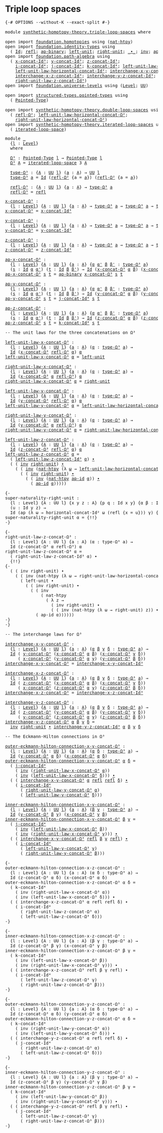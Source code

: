 # Triple loop spaces

<pre class="Agda"><a id="31" class="Symbol">{-#</a> <a id="35" class="Keyword">OPTIONS</a> <a id="43" class="Pragma">--without-K</a> <a id="55" class="Pragma">--exact-split</a> <a id="69" class="Symbol">#-}</a>

<a id="74" class="Keyword">module</a> <a id="81" href="synthetic-homotopy-theory.triple-loop-spaces.html" class="Module">synthetic-homotopy-theory.triple-loop-spaces</a> <a id="126" class="Keyword">where</a>

<a id="133" class="Keyword">open</a> <a id="138" class="Keyword">import</a> <a id="145" href="foundation.homotopies.html" class="Module">foundation.homotopies</a> <a id="167" class="Keyword">using</a> <a id="173" class="Symbol">(</a><a id="174" href="foundation-core.homotopies.html#3526" class="Function">nat-htpy</a><a id="182" class="Symbol">)</a>
<a id="184" class="Keyword">open</a> <a id="189" class="Keyword">import</a> <a id="196" href="foundation.identity-types.html" class="Module">foundation.identity-types</a> <a id="222" class="Keyword">using</a>
  <a id="230" class="Symbol">(</a> <a id="232" href="foundation-core.identity-types.html#1754" class="Datatype">Id</a><a id="234" class="Symbol">;</a> <a id="236" href="foundation-core.identity-types.html#1807" class="InductiveConstructor">refl</a><a id="240" class="Symbol">;</a> <a id="242" href="foundation-core.identity-types.html#7437" class="Function">ap-binary</a><a id="251" class="Symbol">;</a> <a id="253" href="foundation-core.identity-types.html#2986" class="Function">left-unit</a><a id="262" class="Symbol">;</a> <a id="264" href="foundation-core.identity-types.html#3061" class="Function">right-unit</a><a id="274" class="Symbol">;</a> <a id="276" href="foundation-core.identity-types.html#2412" class="Function Operator">_∙_</a><a id="279" class="Symbol">;</a> <a id="281" href="foundation-core.identity-types.html#2716" class="Function">inv</a><a id="284" class="Symbol">;</a> <a id="286" href="foundation-core.identity-types.html#4153" class="Function">ap-id</a><a id="291" class="Symbol">)</a>
<a id="293" class="Keyword">open</a> <a id="298" class="Keyword">import</a> <a id="305" href="foundation.path-algebra.html" class="Module">foundation.path-algebra</a> <a id="329" class="Keyword">using</a>
  <a id="337" class="Symbol">(</a> <a id="339" href="foundation.path-algebra.html#6449" class="Function">x-concat-Id³</a><a id="351" class="Symbol">;</a> <a id="353" href="foundation.path-algebra.html#6604" class="Function">y-concat-Id³</a><a id="365" class="Symbol">;</a> <a id="367" href="foundation.path-algebra.html#6788" class="Function">z-concat-Id³</a><a id="379" class="Symbol">;</a>
    <a id="385" href="foundation.path-algebra.html#9114" class="Function">i-concat-Id⁴</a><a id="397" class="Symbol">;</a> <a id="399" href="foundation.path-algebra.html#9344" class="Function">j-concat-Id⁴</a><a id="411" class="Symbol">;</a> <a id="413" href="foundation.path-algebra.html#9587" class="Function">k-concat-Id⁴</a><a id="425" class="Symbol">;</a> <a id="427" href="foundation.path-algebra.html#8021" class="Function">left-unit-law-z-concat-Id³</a><a id="453" class="Symbol">;</a>
    <a id="459" href="foundation.path-algebra.html#5610" class="Function">left-unit-law-horizontal-concat-Id²</a><a id="494" class="Symbol">;</a> <a id="496" href="foundation.path-algebra.html#11790" class="Function">interchange-x-y-concat-Id³</a><a id="522" class="Symbol">;</a>
    <a id="528" href="foundation.path-algebra.html#12125" class="Function">interchange-x-z-concat-Id³</a><a id="554" class="Symbol">;</a> <a id="556" href="foundation.path-algebra.html#12480" class="Function">interchange-y-z-concat-Id³</a><a id="582" class="Symbol">;</a>
    <a id="588" href="foundation.path-algebra.html#8324" class="Function">right-unit-law-z-concat-Id³</a><a id="615" class="Symbol">)</a>
<a id="617" class="Keyword">open</a> <a id="622" class="Keyword">import</a> <a id="629" href="foundation.universe-levels.html" class="Module">foundation.universe-levels</a> <a id="656" class="Keyword">using</a> <a id="662" class="Symbol">(</a><a id="663" href="Agda.Primitive.html#597" class="Postulate">Level</a><a id="668" class="Symbol">;</a> <a id="670" href="foundation-core.universe-levels.html#222" class="Primitive">UU</a><a id="672" class="Symbol">)</a>

<a id="675" class="Keyword">open</a> <a id="680" class="Keyword">import</a> <a id="687" href="structured-types.pointed-types.html" class="Module">structured-types.pointed-types</a> <a id="718" class="Keyword">using</a>
  <a id="726" class="Symbol">(</a> <a id="728" href="structured-types.pointed-types.html#383" class="Function">Pointed-Type</a><a id="740" class="Symbol">)</a>

<a id="743" class="Keyword">open</a> <a id="748" class="Keyword">import</a> <a id="755" href="synthetic-homotopy-theory.double-loop-spaces.html" class="Module">synthetic-homotopy-theory.double-loop-spaces</a> <a id="800" class="Keyword">using</a>
  <a id="808" class="Symbol">(</a> <a id="810" href="synthetic-homotopy-theory.double-loop-spaces.html#905" class="Function">refl-Ω²</a><a id="817" class="Symbol">;</a> <a id="819" href="synthetic-homotopy-theory.double-loop-spaces.html#1605" class="Function">left-unit-law-horizontal-concat-Ω²</a><a id="853" class="Symbol">;</a>
    <a id="859" href="synthetic-homotopy-theory.double-loop-spaces.html#2209" class="Function">right-unit-law-horizontal-concat-Ω²</a><a id="894" class="Symbol">)</a>
<a id="896" class="Keyword">open</a> <a id="901" class="Keyword">import</a> <a id="908" href="synthetic-homotopy-theory.iterated-loop-spaces.html" class="Module">synthetic-homotopy-theory.iterated-loop-spaces</a> <a id="955" class="Keyword">using</a>
  <a id="963" class="Symbol">(</a> <a id="965" href="synthetic-homotopy-theory.iterated-loop-spaces.html#502" class="Function">iterated-loop-space</a><a id="984" class="Symbol">)</a>
</pre>
<pre class="Agda"><a id="999" class="Keyword">module</a> <a id="1006" href="synthetic-homotopy-theory.triple-loop-spaces.html#1006" class="Module">_</a>
  <a id="1010" class="Symbol">{</a><a id="1011" href="synthetic-homotopy-theory.triple-loop-spaces.html#1011" class="Bound">l</a> <a id="1013" class="Symbol">:</a> <a id="1015" href="Agda.Primitive.html#597" class="Postulate">Level</a><a id="1020" class="Symbol">}</a>
  <a id="1024" class="Keyword">where</a>
  
  <a id="1035" href="synthetic-homotopy-theory.triple-loop-spaces.html#1035" class="Function">Ω³</a> <a id="1038" class="Symbol">:</a> <a id="1040" href="structured-types.pointed-types.html#383" class="Function">Pointed-Type</a> <a id="1053" href="synthetic-homotopy-theory.triple-loop-spaces.html#1011" class="Bound">l</a> <a id="1055" class="Symbol">→</a> <a id="1057" href="structured-types.pointed-types.html#383" class="Function">Pointed-Type</a> <a id="1070" href="synthetic-homotopy-theory.triple-loop-spaces.html#1011" class="Bound">l</a>
  <a id="1074" href="synthetic-homotopy-theory.triple-loop-spaces.html#1035" class="Function">Ω³</a> <a id="1077" href="synthetic-homotopy-theory.triple-loop-spaces.html#1077" class="Bound">A</a> <a id="1079" class="Symbol">=</a> <a id="1081" href="synthetic-homotopy-theory.iterated-loop-spaces.html#502" class="Function">iterated-loop-space</a> <a id="1101" class="Number">3</a> <a id="1103" href="synthetic-homotopy-theory.triple-loop-spaces.html#1077" class="Bound">A</a>
  
  <a id="1110" href="synthetic-homotopy-theory.triple-loop-spaces.html#1110" class="Function">type-Ω³</a> <a id="1118" class="Symbol">:</a> <a id="1120" class="Symbol">{</a><a id="1121" href="synthetic-homotopy-theory.triple-loop-spaces.html#1121" class="Bound">A</a> <a id="1123" class="Symbol">:</a> <a id="1125" href="foundation-core.universe-levels.html#222" class="Primitive">UU</a> <a id="1128" href="synthetic-homotopy-theory.triple-loop-spaces.html#1011" class="Bound">l</a><a id="1129" class="Symbol">}</a> <a id="1131" class="Symbol">(</a><a id="1132" href="synthetic-homotopy-theory.triple-loop-spaces.html#1132" class="Bound">a</a> <a id="1134" class="Symbol">:</a> <a id="1136" href="synthetic-homotopy-theory.triple-loop-spaces.html#1121" class="Bound">A</a><a id="1137" class="Symbol">)</a> <a id="1139" class="Symbol">→</a> <a id="1141" href="foundation-core.universe-levels.html#222" class="Primitive">UU</a> <a id="1144" href="synthetic-homotopy-theory.triple-loop-spaces.html#1011" class="Bound">l</a>
  <a id="1148" href="synthetic-homotopy-theory.triple-loop-spaces.html#1110" class="Function">type-Ω³</a> <a id="1156" href="synthetic-homotopy-theory.triple-loop-spaces.html#1156" class="Bound">a</a> <a id="1158" class="Symbol">=</a> <a id="1160" href="foundation-core.identity-types.html#1754" class="Datatype">Id</a> <a id="1163" class="Symbol">(</a><a id="1164" href="synthetic-homotopy-theory.double-loop-spaces.html#905" class="Function">refl-Ω²</a> <a id="1172" class="Symbol">{</a><a id="1173" class="Argument">a</a> <a id="1175" class="Symbol">=</a> <a id="1177" href="synthetic-homotopy-theory.triple-loop-spaces.html#1156" class="Bound">a</a><a id="1178" class="Symbol">})</a> <a id="1181" class="Symbol">(</a><a id="1182" href="synthetic-homotopy-theory.double-loop-spaces.html#905" class="Function">refl-Ω²</a> <a id="1190" class="Symbol">{</a><a id="1191" class="Argument">a</a> <a id="1193" class="Symbol">=</a> <a id="1195" href="synthetic-homotopy-theory.triple-loop-spaces.html#1156" class="Bound">a</a><a id="1196" class="Symbol">})</a>
  
  <a id="1204" href="synthetic-homotopy-theory.triple-loop-spaces.html#1204" class="Function">refl-Ω³</a> <a id="1212" class="Symbol">:</a> <a id="1214" class="Symbol">{</a><a id="1215" href="synthetic-homotopy-theory.triple-loop-spaces.html#1215" class="Bound">A</a> <a id="1217" class="Symbol">:</a> <a id="1219" href="foundation-core.universe-levels.html#222" class="Primitive">UU</a> <a id="1222" href="synthetic-homotopy-theory.triple-loop-spaces.html#1011" class="Bound">l</a><a id="1223" class="Symbol">}</a> <a id="1225" class="Symbol">{</a><a id="1226" href="synthetic-homotopy-theory.triple-loop-spaces.html#1226" class="Bound">a</a> <a id="1228" class="Symbol">:</a> <a id="1230" href="synthetic-homotopy-theory.triple-loop-spaces.html#1215" class="Bound">A</a><a id="1231" class="Symbol">}</a> <a id="1233" class="Symbol">→</a> <a id="1235" href="synthetic-homotopy-theory.triple-loop-spaces.html#1110" class="Function">type-Ω³</a> <a id="1243" href="synthetic-homotopy-theory.triple-loop-spaces.html#1226" class="Bound">a</a>
  <a id="1247" href="synthetic-homotopy-theory.triple-loop-spaces.html#1204" class="Function">refl-Ω³</a> <a id="1255" class="Symbol">=</a> <a id="1257" href="foundation-core.identity-types.html#1807" class="InductiveConstructor">refl</a>
</pre>
<pre class="Agda"><a id="x-concat-Ω³"></a><a id="1275" href="synthetic-homotopy-theory.triple-loop-spaces.html#1275" class="Function">x-concat-Ω³</a> <a id="1287" class="Symbol">:</a>
  <a id="1291" class="Symbol">{</a><a id="1292" href="synthetic-homotopy-theory.triple-loop-spaces.html#1292" class="Bound">l</a> <a id="1294" class="Symbol">:</a> <a id="1296" href="Agda.Primitive.html#597" class="Postulate">Level</a><a id="1301" class="Symbol">}</a> <a id="1303" class="Symbol">{</a><a id="1304" href="synthetic-homotopy-theory.triple-loop-spaces.html#1304" class="Bound">A</a> <a id="1306" class="Symbol">:</a> <a id="1308" href="foundation-core.universe-levels.html#222" class="Primitive">UU</a> <a id="1311" href="synthetic-homotopy-theory.triple-loop-spaces.html#1292" class="Bound">l</a><a id="1312" class="Symbol">}</a> <a id="1314" class="Symbol">{</a><a id="1315" href="synthetic-homotopy-theory.triple-loop-spaces.html#1315" class="Bound">a</a> <a id="1317" class="Symbol">:</a> <a id="1319" href="synthetic-homotopy-theory.triple-loop-spaces.html#1304" class="Bound">A</a><a id="1320" class="Symbol">}</a> <a id="1322" class="Symbol">→</a> <a id="1324" href="synthetic-homotopy-theory.triple-loop-spaces.html#1110" class="Function">type-Ω³</a> <a id="1332" href="synthetic-homotopy-theory.triple-loop-spaces.html#1315" class="Bound">a</a> <a id="1334" class="Symbol">→</a> <a id="1336" href="synthetic-homotopy-theory.triple-loop-spaces.html#1110" class="Function">type-Ω³</a> <a id="1344" href="synthetic-homotopy-theory.triple-loop-spaces.html#1315" class="Bound">a</a> <a id="1346" class="Symbol">→</a> <a id="1348" href="synthetic-homotopy-theory.triple-loop-spaces.html#1110" class="Function">type-Ω³</a> <a id="1356" href="synthetic-homotopy-theory.triple-loop-spaces.html#1315" class="Bound">a</a>
<a id="1358" href="synthetic-homotopy-theory.triple-loop-spaces.html#1275" class="Function">x-concat-Ω³</a> <a id="1370" class="Symbol">=</a> <a id="1372" href="foundation.path-algebra.html#6449" class="Function">x-concat-Id³</a>

<a id="y-concat-Ω³"></a><a id="1386" href="synthetic-homotopy-theory.triple-loop-spaces.html#1386" class="Function">y-concat-Ω³</a> <a id="1398" class="Symbol">:</a>
  <a id="1402" class="Symbol">{</a><a id="1403" href="synthetic-homotopy-theory.triple-loop-spaces.html#1403" class="Bound">l</a> <a id="1405" class="Symbol">:</a> <a id="1407" href="Agda.Primitive.html#597" class="Postulate">Level</a><a id="1412" class="Symbol">}</a> <a id="1414" class="Symbol">{</a><a id="1415" href="synthetic-homotopy-theory.triple-loop-spaces.html#1415" class="Bound">A</a> <a id="1417" class="Symbol">:</a> <a id="1419" href="foundation-core.universe-levels.html#222" class="Primitive">UU</a> <a id="1422" href="synthetic-homotopy-theory.triple-loop-spaces.html#1403" class="Bound">l</a><a id="1423" class="Symbol">}</a> <a id="1425" class="Symbol">{</a><a id="1426" href="synthetic-homotopy-theory.triple-loop-spaces.html#1426" class="Bound">a</a> <a id="1428" class="Symbol">:</a> <a id="1430" href="synthetic-homotopy-theory.triple-loop-spaces.html#1415" class="Bound">A</a><a id="1431" class="Symbol">}</a> <a id="1433" class="Symbol">→</a> <a id="1435" href="synthetic-homotopy-theory.triple-loop-spaces.html#1110" class="Function">type-Ω³</a> <a id="1443" href="synthetic-homotopy-theory.triple-loop-spaces.html#1426" class="Bound">a</a> <a id="1445" class="Symbol">→</a> <a id="1447" href="synthetic-homotopy-theory.triple-loop-spaces.html#1110" class="Function">type-Ω³</a> <a id="1455" href="synthetic-homotopy-theory.triple-loop-spaces.html#1426" class="Bound">a</a> <a id="1457" class="Symbol">→</a> <a id="1459" href="synthetic-homotopy-theory.triple-loop-spaces.html#1110" class="Function">type-Ω³</a> <a id="1467" href="synthetic-homotopy-theory.triple-loop-spaces.html#1426" class="Bound">a</a>
<a id="1469" href="synthetic-homotopy-theory.triple-loop-spaces.html#1386" class="Function">y-concat-Ω³</a> <a id="1481" class="Symbol">=</a> <a id="1483" href="foundation.path-algebra.html#6604" class="Function">y-concat-Id³</a>

<a id="z-concat-Ω³"></a><a id="1497" href="synthetic-homotopy-theory.triple-loop-spaces.html#1497" class="Function">z-concat-Ω³</a> <a id="1509" class="Symbol">:</a>
  <a id="1513" class="Symbol">{</a><a id="1514" href="synthetic-homotopy-theory.triple-loop-spaces.html#1514" class="Bound">l</a> <a id="1516" class="Symbol">:</a> <a id="1518" href="Agda.Primitive.html#597" class="Postulate">Level</a><a id="1523" class="Symbol">}</a> <a id="1525" class="Symbol">{</a><a id="1526" href="synthetic-homotopy-theory.triple-loop-spaces.html#1526" class="Bound">A</a> <a id="1528" class="Symbol">:</a> <a id="1530" href="foundation-core.universe-levels.html#222" class="Primitive">UU</a> <a id="1533" href="synthetic-homotopy-theory.triple-loop-spaces.html#1514" class="Bound">l</a><a id="1534" class="Symbol">}</a> <a id="1536" class="Symbol">{</a><a id="1537" href="synthetic-homotopy-theory.triple-loop-spaces.html#1537" class="Bound">a</a> <a id="1539" class="Symbol">:</a> <a id="1541" href="synthetic-homotopy-theory.triple-loop-spaces.html#1526" class="Bound">A</a><a id="1542" class="Symbol">}</a> <a id="1544" class="Symbol">→</a> <a id="1546" href="synthetic-homotopy-theory.triple-loop-spaces.html#1110" class="Function">type-Ω³</a> <a id="1554" href="synthetic-homotopy-theory.triple-loop-spaces.html#1537" class="Bound">a</a> <a id="1556" class="Symbol">→</a> <a id="1558" href="synthetic-homotopy-theory.triple-loop-spaces.html#1110" class="Function">type-Ω³</a> <a id="1566" href="synthetic-homotopy-theory.triple-loop-spaces.html#1537" class="Bound">a</a> <a id="1568" class="Symbol">→</a> <a id="1570" href="synthetic-homotopy-theory.triple-loop-spaces.html#1110" class="Function">type-Ω³</a> <a id="1578" href="synthetic-homotopy-theory.triple-loop-spaces.html#1537" class="Bound">a</a>
<a id="1580" href="synthetic-homotopy-theory.triple-loop-spaces.html#1497" class="Function">z-concat-Ω³</a> <a id="1592" class="Symbol">=</a> <a id="1594" href="foundation.path-algebra.html#6788" class="Function">z-concat-Id³</a>

<a id="ap-x-concat-Ω³"></a><a id="1608" href="synthetic-homotopy-theory.triple-loop-spaces.html#1608" class="Function">ap-x-concat-Ω³</a> <a id="1623" class="Symbol">:</a>
  <a id="1627" class="Symbol">{</a><a id="1628" href="synthetic-homotopy-theory.triple-loop-spaces.html#1628" class="Bound">l</a> <a id="1630" class="Symbol">:</a> <a id="1632" href="Agda.Primitive.html#597" class="Postulate">Level</a><a id="1637" class="Symbol">}</a> <a id="1639" class="Symbol">{</a><a id="1640" href="synthetic-homotopy-theory.triple-loop-spaces.html#1640" class="Bound">A</a> <a id="1642" class="Symbol">:</a> <a id="1644" href="foundation-core.universe-levels.html#222" class="Primitive">UU</a> <a id="1647" href="synthetic-homotopy-theory.triple-loop-spaces.html#1628" class="Bound">l</a><a id="1648" class="Symbol">}</a> <a id="1650" class="Symbol">{</a><a id="1651" href="synthetic-homotopy-theory.triple-loop-spaces.html#1651" class="Bound">a</a> <a id="1653" class="Symbol">:</a> <a id="1655" href="synthetic-homotopy-theory.triple-loop-spaces.html#1640" class="Bound">A</a><a id="1656" class="Symbol">}</a> <a id="1658" class="Symbol">{</a><a id="1659" href="synthetic-homotopy-theory.triple-loop-spaces.html#1659" class="Bound">α</a> <a id="1661" href="synthetic-homotopy-theory.triple-loop-spaces.html#1661" class="Bound">α&#39;</a> <a id="1664" href="synthetic-homotopy-theory.triple-loop-spaces.html#1664" class="Bound">β</a> <a id="1666" href="synthetic-homotopy-theory.triple-loop-spaces.html#1666" class="Bound">β&#39;</a> <a id="1669" class="Symbol">:</a> <a id="1671" href="synthetic-homotopy-theory.triple-loop-spaces.html#1110" class="Function">type-Ω³</a> <a id="1679" href="synthetic-homotopy-theory.triple-loop-spaces.html#1651" class="Bound">a</a><a id="1680" class="Symbol">}</a>
  <a id="1684" class="Symbol">(</a><a id="1685" href="synthetic-homotopy-theory.triple-loop-spaces.html#1685" class="Bound">s</a> <a id="1687" class="Symbol">:</a> <a id="1689" href="foundation-core.identity-types.html#1754" class="Datatype">Id</a> <a id="1692" href="synthetic-homotopy-theory.triple-loop-spaces.html#1659" class="Bound">α</a> <a id="1694" href="synthetic-homotopy-theory.triple-loop-spaces.html#1661" class="Bound">α&#39;</a><a id="1696" class="Symbol">)</a> <a id="1698" class="Symbol">(</a><a id="1699" href="synthetic-homotopy-theory.triple-loop-spaces.html#1699" class="Bound">t</a> <a id="1701" class="Symbol">:</a> <a id="1703" href="foundation-core.identity-types.html#1754" class="Datatype">Id</a> <a id="1706" href="synthetic-homotopy-theory.triple-loop-spaces.html#1664" class="Bound">β</a> <a id="1708" href="synthetic-homotopy-theory.triple-loop-spaces.html#1666" class="Bound">β&#39;</a><a id="1710" class="Symbol">)</a> <a id="1712" class="Symbol">→</a> <a id="1714" href="foundation-core.identity-types.html#1754" class="Datatype">Id</a> <a id="1717" class="Symbol">(</a><a id="1718" href="synthetic-homotopy-theory.triple-loop-spaces.html#1275" class="Function">x-concat-Ω³</a> <a id="1730" href="synthetic-homotopy-theory.triple-loop-spaces.html#1659" class="Bound">α</a> <a id="1732" href="synthetic-homotopy-theory.triple-loop-spaces.html#1664" class="Bound">β</a><a id="1733" class="Symbol">)</a> <a id="1735" class="Symbol">(</a><a id="1736" href="synthetic-homotopy-theory.triple-loop-spaces.html#1275" class="Function">x-concat-Ω³</a> <a id="1748" href="synthetic-homotopy-theory.triple-loop-spaces.html#1661" class="Bound">α&#39;</a> <a id="1751" href="synthetic-homotopy-theory.triple-loop-spaces.html#1666" class="Bound">β&#39;</a><a id="1753" class="Symbol">)</a>
<a id="1755" href="synthetic-homotopy-theory.triple-loop-spaces.html#1608" class="Function">ap-x-concat-Ω³</a> <a id="1770" href="synthetic-homotopy-theory.triple-loop-spaces.html#1770" class="Bound">s</a> <a id="1772" href="synthetic-homotopy-theory.triple-loop-spaces.html#1772" class="Bound">t</a> <a id="1774" class="Symbol">=</a> <a id="1776" href="foundation-core.identity-types.html#7437" class="Function">ap-binary</a> <a id="1786" href="synthetic-homotopy-theory.triple-loop-spaces.html#1275" class="Function">x-concat-Ω³</a> <a id="1798" href="synthetic-homotopy-theory.triple-loop-spaces.html#1770" class="Bound">s</a> <a id="1800" href="synthetic-homotopy-theory.triple-loop-spaces.html#1772" class="Bound">t</a>

<a id="ap-y-concat-Ω³"></a><a id="1803" href="synthetic-homotopy-theory.triple-loop-spaces.html#1803" class="Function">ap-y-concat-Ω³</a> <a id="1818" class="Symbol">:</a>
  <a id="1822" class="Symbol">{</a><a id="1823" href="synthetic-homotopy-theory.triple-loop-spaces.html#1823" class="Bound">l</a> <a id="1825" class="Symbol">:</a> <a id="1827" href="Agda.Primitive.html#597" class="Postulate">Level</a><a id="1832" class="Symbol">}</a> <a id="1834" class="Symbol">{</a><a id="1835" href="synthetic-homotopy-theory.triple-loop-spaces.html#1835" class="Bound">A</a> <a id="1837" class="Symbol">:</a> <a id="1839" href="foundation-core.universe-levels.html#222" class="Primitive">UU</a> <a id="1842" href="synthetic-homotopy-theory.triple-loop-spaces.html#1823" class="Bound">l</a><a id="1843" class="Symbol">}</a> <a id="1845" class="Symbol">{</a><a id="1846" href="synthetic-homotopy-theory.triple-loop-spaces.html#1846" class="Bound">a</a> <a id="1848" class="Symbol">:</a> <a id="1850" href="synthetic-homotopy-theory.triple-loop-spaces.html#1835" class="Bound">A</a><a id="1851" class="Symbol">}</a> <a id="1853" class="Symbol">{</a><a id="1854" href="synthetic-homotopy-theory.triple-loop-spaces.html#1854" class="Bound">α</a> <a id="1856" href="synthetic-homotopy-theory.triple-loop-spaces.html#1856" class="Bound">α&#39;</a> <a id="1859" href="synthetic-homotopy-theory.triple-loop-spaces.html#1859" class="Bound">β</a> <a id="1861" href="synthetic-homotopy-theory.triple-loop-spaces.html#1861" class="Bound">β&#39;</a> <a id="1864" class="Symbol">:</a> <a id="1866" href="synthetic-homotopy-theory.triple-loop-spaces.html#1110" class="Function">type-Ω³</a> <a id="1874" href="synthetic-homotopy-theory.triple-loop-spaces.html#1846" class="Bound">a</a><a id="1875" class="Symbol">}</a>
  <a id="1879" class="Symbol">(</a><a id="1880" href="synthetic-homotopy-theory.triple-loop-spaces.html#1880" class="Bound">s</a> <a id="1882" class="Symbol">:</a> <a id="1884" href="foundation-core.identity-types.html#1754" class="Datatype">Id</a> <a id="1887" href="synthetic-homotopy-theory.triple-loop-spaces.html#1854" class="Bound">α</a> <a id="1889" href="synthetic-homotopy-theory.triple-loop-spaces.html#1856" class="Bound">α&#39;</a><a id="1891" class="Symbol">)</a> <a id="1893" class="Symbol">(</a><a id="1894" href="synthetic-homotopy-theory.triple-loop-spaces.html#1894" class="Bound">t</a> <a id="1896" class="Symbol">:</a> <a id="1898" href="foundation-core.identity-types.html#1754" class="Datatype">Id</a> <a id="1901" href="synthetic-homotopy-theory.triple-loop-spaces.html#1859" class="Bound">β</a> <a id="1903" href="synthetic-homotopy-theory.triple-loop-spaces.html#1861" class="Bound">β&#39;</a><a id="1905" class="Symbol">)</a> <a id="1907" class="Symbol">→</a> <a id="1909" href="foundation-core.identity-types.html#1754" class="Datatype">Id</a> <a id="1912" class="Symbol">(</a><a id="1913" href="synthetic-homotopy-theory.triple-loop-spaces.html#1386" class="Function">y-concat-Ω³</a> <a id="1925" href="synthetic-homotopy-theory.triple-loop-spaces.html#1854" class="Bound">α</a> <a id="1927" href="synthetic-homotopy-theory.triple-loop-spaces.html#1859" class="Bound">β</a><a id="1928" class="Symbol">)</a> <a id="1930" class="Symbol">(</a><a id="1931" href="synthetic-homotopy-theory.triple-loop-spaces.html#1386" class="Function">y-concat-Ω³</a> <a id="1943" href="synthetic-homotopy-theory.triple-loop-spaces.html#1856" class="Bound">α&#39;</a> <a id="1946" href="synthetic-homotopy-theory.triple-loop-spaces.html#1861" class="Bound">β&#39;</a><a id="1948" class="Symbol">)</a>
<a id="1950" href="synthetic-homotopy-theory.triple-loop-spaces.html#1803" class="Function">ap-y-concat-Ω³</a> <a id="1965" href="synthetic-homotopy-theory.triple-loop-spaces.html#1965" class="Bound">s</a> <a id="1967" href="synthetic-homotopy-theory.triple-loop-spaces.html#1967" class="Bound">t</a> <a id="1969" class="Symbol">=</a> <a id="1971" href="foundation.path-algebra.html#9344" class="Function">j-concat-Id⁴</a> <a id="1984" href="synthetic-homotopy-theory.triple-loop-spaces.html#1965" class="Bound">s</a> <a id="1986" href="synthetic-homotopy-theory.triple-loop-spaces.html#1967" class="Bound">t</a>

<a id="ap-z-concat-Ω³"></a><a id="1989" href="synthetic-homotopy-theory.triple-loop-spaces.html#1989" class="Function">ap-z-concat-Ω³</a> <a id="2004" class="Symbol">:</a>
  <a id="2008" class="Symbol">{</a><a id="2009" href="synthetic-homotopy-theory.triple-loop-spaces.html#2009" class="Bound">l</a> <a id="2011" class="Symbol">:</a> <a id="2013" href="Agda.Primitive.html#597" class="Postulate">Level</a><a id="2018" class="Symbol">}</a> <a id="2020" class="Symbol">{</a><a id="2021" href="synthetic-homotopy-theory.triple-loop-spaces.html#2021" class="Bound">A</a> <a id="2023" class="Symbol">:</a> <a id="2025" href="foundation-core.universe-levels.html#222" class="Primitive">UU</a> <a id="2028" href="synthetic-homotopy-theory.triple-loop-spaces.html#2009" class="Bound">l</a><a id="2029" class="Symbol">}</a> <a id="2031" class="Symbol">{</a><a id="2032" href="synthetic-homotopy-theory.triple-loop-spaces.html#2032" class="Bound">a</a> <a id="2034" class="Symbol">:</a> <a id="2036" href="synthetic-homotopy-theory.triple-loop-spaces.html#2021" class="Bound">A</a><a id="2037" class="Symbol">}</a> <a id="2039" class="Symbol">{</a><a id="2040" href="synthetic-homotopy-theory.triple-loop-spaces.html#2040" class="Bound">α</a> <a id="2042" href="synthetic-homotopy-theory.triple-loop-spaces.html#2042" class="Bound">α&#39;</a> <a id="2045" href="synthetic-homotopy-theory.triple-loop-spaces.html#2045" class="Bound">β</a> <a id="2047" href="synthetic-homotopy-theory.triple-loop-spaces.html#2047" class="Bound">β&#39;</a> <a id="2050" class="Symbol">:</a> <a id="2052" href="synthetic-homotopy-theory.triple-loop-spaces.html#1110" class="Function">type-Ω³</a> <a id="2060" href="synthetic-homotopy-theory.triple-loop-spaces.html#2032" class="Bound">a</a><a id="2061" class="Symbol">}</a>
  <a id="2065" class="Symbol">(</a><a id="2066" href="synthetic-homotopy-theory.triple-loop-spaces.html#2066" class="Bound">s</a> <a id="2068" class="Symbol">:</a> <a id="2070" href="foundation-core.identity-types.html#1754" class="Datatype">Id</a> <a id="2073" href="synthetic-homotopy-theory.triple-loop-spaces.html#2040" class="Bound">α</a> <a id="2075" href="synthetic-homotopy-theory.triple-loop-spaces.html#2042" class="Bound">α&#39;</a><a id="2077" class="Symbol">)</a> <a id="2079" class="Symbol">(</a><a id="2080" href="synthetic-homotopy-theory.triple-loop-spaces.html#2080" class="Bound">t</a> <a id="2082" class="Symbol">:</a> <a id="2084" href="foundation-core.identity-types.html#1754" class="Datatype">Id</a> <a id="2087" href="synthetic-homotopy-theory.triple-loop-spaces.html#2045" class="Bound">β</a> <a id="2089" href="synthetic-homotopy-theory.triple-loop-spaces.html#2047" class="Bound">β&#39;</a><a id="2091" class="Symbol">)</a> <a id="2093" class="Symbol">→</a> <a id="2095" href="foundation-core.identity-types.html#1754" class="Datatype">Id</a> <a id="2098" class="Symbol">(</a><a id="2099" href="synthetic-homotopy-theory.triple-loop-spaces.html#1497" class="Function">z-concat-Ω³</a> <a id="2111" href="synthetic-homotopy-theory.triple-loop-spaces.html#2040" class="Bound">α</a> <a id="2113" href="synthetic-homotopy-theory.triple-loop-spaces.html#2045" class="Bound">β</a><a id="2114" class="Symbol">)</a> <a id="2116" class="Symbol">(</a><a id="2117" href="synthetic-homotopy-theory.triple-loop-spaces.html#1497" class="Function">z-concat-Ω³</a> <a id="2129" href="synthetic-homotopy-theory.triple-loop-spaces.html#2042" class="Bound">α&#39;</a> <a id="2132" href="synthetic-homotopy-theory.triple-loop-spaces.html#2047" class="Bound">β&#39;</a><a id="2134" class="Symbol">)</a>
<a id="2136" href="synthetic-homotopy-theory.triple-loop-spaces.html#1989" class="Function">ap-z-concat-Ω³</a> <a id="2151" href="synthetic-homotopy-theory.triple-loop-spaces.html#2151" class="Bound">s</a> <a id="2153" href="synthetic-homotopy-theory.triple-loop-spaces.html#2153" class="Bound">t</a> <a id="2155" class="Symbol">=</a> <a id="2157" href="foundation.path-algebra.html#9587" class="Function">k-concat-Id⁴</a> <a id="2170" href="synthetic-homotopy-theory.triple-loop-spaces.html#2151" class="Bound">s</a> <a id="2172" href="synthetic-homotopy-theory.triple-loop-spaces.html#2153" class="Bound">t</a>

<a id="2175" class="Comment">-- The unit laws for the three concatenations on Ω³</a>

<a id="left-unit-law-x-concat-Ω³"></a><a id="2228" href="synthetic-homotopy-theory.triple-loop-spaces.html#2228" class="Function">left-unit-law-x-concat-Ω³</a> <a id="2254" class="Symbol">:</a>
  <a id="2258" class="Symbol">{</a><a id="2259" href="synthetic-homotopy-theory.triple-loop-spaces.html#2259" class="Bound">l</a> <a id="2261" class="Symbol">:</a> <a id="2263" href="Agda.Primitive.html#597" class="Postulate">Level</a><a id="2268" class="Symbol">}</a> <a id="2270" class="Symbol">{</a><a id="2271" href="synthetic-homotopy-theory.triple-loop-spaces.html#2271" class="Bound">A</a> <a id="2273" class="Symbol">:</a> <a id="2275" href="foundation-core.universe-levels.html#222" class="Primitive">UU</a> <a id="2278" href="synthetic-homotopy-theory.triple-loop-spaces.html#2259" class="Bound">l</a><a id="2279" class="Symbol">}</a> <a id="2281" class="Symbol">{</a><a id="2282" href="synthetic-homotopy-theory.triple-loop-spaces.html#2282" class="Bound">a</a> <a id="2284" class="Symbol">:</a> <a id="2286" href="synthetic-homotopy-theory.triple-loop-spaces.html#2271" class="Bound">A</a><a id="2287" class="Symbol">}</a> <a id="2289" class="Symbol">(</a><a id="2290" href="synthetic-homotopy-theory.triple-loop-spaces.html#2290" class="Bound">α</a> <a id="2292" class="Symbol">:</a> <a id="2294" href="synthetic-homotopy-theory.triple-loop-spaces.html#1110" class="Function">type-Ω³</a> <a id="2302" href="synthetic-homotopy-theory.triple-loop-spaces.html#2282" class="Bound">a</a><a id="2303" class="Symbol">)</a> <a id="2305" class="Symbol">→</a>
  <a id="2309" href="foundation-core.identity-types.html#1754" class="Datatype">Id</a> <a id="2312" class="Symbol">(</a><a id="2313" href="synthetic-homotopy-theory.triple-loop-spaces.html#1275" class="Function">x-concat-Ω³</a> <a id="2325" href="synthetic-homotopy-theory.triple-loop-spaces.html#1204" class="Function">refl-Ω³</a> <a id="2333" href="synthetic-homotopy-theory.triple-loop-spaces.html#2290" class="Bound">α</a><a id="2334" class="Symbol">)</a> <a id="2336" href="synthetic-homotopy-theory.triple-loop-spaces.html#2290" class="Bound">α</a>
<a id="2338" href="synthetic-homotopy-theory.triple-loop-spaces.html#2228" class="Function">left-unit-law-x-concat-Ω³</a> <a id="2364" href="synthetic-homotopy-theory.triple-loop-spaces.html#2364" class="Bound">α</a> <a id="2366" class="Symbol">=</a> <a id="2368" href="foundation-core.identity-types.html#2986" class="Function">left-unit</a>

<a id="right-unit-law-x-concat-Ω³"></a><a id="2379" href="synthetic-homotopy-theory.triple-loop-spaces.html#2379" class="Function">right-unit-law-x-concat-Ω³</a> <a id="2406" class="Symbol">:</a>
  <a id="2410" class="Symbol">{</a><a id="2411" href="synthetic-homotopy-theory.triple-loop-spaces.html#2411" class="Bound">l</a> <a id="2413" class="Symbol">:</a> <a id="2415" href="Agda.Primitive.html#597" class="Postulate">Level</a><a id="2420" class="Symbol">}</a> <a id="2422" class="Symbol">{</a><a id="2423" href="synthetic-homotopy-theory.triple-loop-spaces.html#2423" class="Bound">A</a> <a id="2425" class="Symbol">:</a> <a id="2427" href="foundation-core.universe-levels.html#222" class="Primitive">UU</a> <a id="2430" href="synthetic-homotopy-theory.triple-loop-spaces.html#2411" class="Bound">l</a><a id="2431" class="Symbol">}</a> <a id="2433" class="Symbol">{</a><a id="2434" href="synthetic-homotopy-theory.triple-loop-spaces.html#2434" class="Bound">a</a> <a id="2436" class="Symbol">:</a> <a id="2438" href="synthetic-homotopy-theory.triple-loop-spaces.html#2423" class="Bound">A</a><a id="2439" class="Symbol">}</a> <a id="2441" class="Symbol">(</a><a id="2442" href="synthetic-homotopy-theory.triple-loop-spaces.html#2442" class="Bound">α</a> <a id="2444" class="Symbol">:</a> <a id="2446" href="synthetic-homotopy-theory.triple-loop-spaces.html#1110" class="Function">type-Ω³</a> <a id="2454" href="synthetic-homotopy-theory.triple-loop-spaces.html#2434" class="Bound">a</a><a id="2455" class="Symbol">)</a> <a id="2457" class="Symbol">→</a>
  <a id="2461" href="foundation-core.identity-types.html#1754" class="Datatype">Id</a> <a id="2464" class="Symbol">(</a><a id="2465" href="synthetic-homotopy-theory.triple-loop-spaces.html#1275" class="Function">x-concat-Ω³</a> <a id="2477" href="synthetic-homotopy-theory.triple-loop-spaces.html#2442" class="Bound">α</a> <a id="2479" href="synthetic-homotopy-theory.triple-loop-spaces.html#1204" class="Function">refl-Ω³</a><a id="2486" class="Symbol">)</a> <a id="2488" href="synthetic-homotopy-theory.triple-loop-spaces.html#2442" class="Bound">α</a>
<a id="2490" href="synthetic-homotopy-theory.triple-loop-spaces.html#2379" class="Function">right-unit-law-x-concat-Ω³</a> <a id="2517" href="synthetic-homotopy-theory.triple-loop-spaces.html#2517" class="Bound">α</a> <a id="2519" class="Symbol">=</a> <a id="2521" href="foundation-core.identity-types.html#3061" class="Function">right-unit</a>

<a id="left-unit-law-y-concat-Ω³"></a><a id="2533" href="synthetic-homotopy-theory.triple-loop-spaces.html#2533" class="Function">left-unit-law-y-concat-Ω³</a> <a id="2559" class="Symbol">:</a>
  <a id="2563" class="Symbol">{</a><a id="2564" href="synthetic-homotopy-theory.triple-loop-spaces.html#2564" class="Bound">l</a> <a id="2566" class="Symbol">:</a> <a id="2568" href="Agda.Primitive.html#597" class="Postulate">Level</a><a id="2573" class="Symbol">}</a> <a id="2575" class="Symbol">{</a><a id="2576" href="synthetic-homotopy-theory.triple-loop-spaces.html#2576" class="Bound">A</a> <a id="2578" class="Symbol">:</a> <a id="2580" href="foundation-core.universe-levels.html#222" class="Primitive">UU</a> <a id="2583" href="synthetic-homotopy-theory.triple-loop-spaces.html#2564" class="Bound">l</a><a id="2584" class="Symbol">}</a> <a id="2586" class="Symbol">{</a><a id="2587" href="synthetic-homotopy-theory.triple-loop-spaces.html#2587" class="Bound">a</a> <a id="2589" class="Symbol">:</a> <a id="2591" href="synthetic-homotopy-theory.triple-loop-spaces.html#2576" class="Bound">A</a><a id="2592" class="Symbol">}</a> <a id="2594" class="Symbol">(</a><a id="2595" href="synthetic-homotopy-theory.triple-loop-spaces.html#2595" class="Bound">α</a> <a id="2597" class="Symbol">:</a> <a id="2599" href="synthetic-homotopy-theory.triple-loop-spaces.html#1110" class="Function">type-Ω³</a> <a id="2607" href="synthetic-homotopy-theory.triple-loop-spaces.html#2587" class="Bound">a</a><a id="2608" class="Symbol">)</a> <a id="2610" class="Symbol">→</a>
  <a id="2614" href="foundation-core.identity-types.html#1754" class="Datatype">Id</a> <a id="2617" class="Symbol">(</a><a id="2618" href="synthetic-homotopy-theory.triple-loop-spaces.html#1386" class="Function">y-concat-Ω³</a> <a id="2630" href="synthetic-homotopy-theory.triple-loop-spaces.html#1204" class="Function">refl-Ω³</a> <a id="2638" href="synthetic-homotopy-theory.triple-loop-spaces.html#2595" class="Bound">α</a><a id="2639" class="Symbol">)</a> <a id="2641" href="synthetic-homotopy-theory.triple-loop-spaces.html#2595" class="Bound">α</a>
<a id="2643" href="synthetic-homotopy-theory.triple-loop-spaces.html#2533" class="Function">left-unit-law-y-concat-Ω³</a> <a id="2669" href="synthetic-homotopy-theory.triple-loop-spaces.html#2669" class="Bound">α</a> <a id="2671" class="Symbol">=</a> <a id="2673" href="synthetic-homotopy-theory.double-loop-spaces.html#1605" class="Function">left-unit-law-horizontal-concat-Ω²</a>

<a id="right-unit-law-y-concat-Ω³"></a><a id="2709" href="synthetic-homotopy-theory.triple-loop-spaces.html#2709" class="Function">right-unit-law-y-concat-Ω³</a> <a id="2736" class="Symbol">:</a>
  <a id="2740" class="Symbol">{</a><a id="2741" href="synthetic-homotopy-theory.triple-loop-spaces.html#2741" class="Bound">l</a> <a id="2743" class="Symbol">:</a> <a id="2745" href="Agda.Primitive.html#597" class="Postulate">Level</a><a id="2750" class="Symbol">}</a> <a id="2752" class="Symbol">{</a><a id="2753" href="synthetic-homotopy-theory.triple-loop-spaces.html#2753" class="Bound">A</a> <a id="2755" class="Symbol">:</a> <a id="2757" href="foundation-core.universe-levels.html#222" class="Primitive">UU</a> <a id="2760" href="synthetic-homotopy-theory.triple-loop-spaces.html#2741" class="Bound">l</a><a id="2761" class="Symbol">}</a> <a id="2763" class="Symbol">{</a><a id="2764" href="synthetic-homotopy-theory.triple-loop-spaces.html#2764" class="Bound">a</a> <a id="2766" class="Symbol">:</a> <a id="2768" href="synthetic-homotopy-theory.triple-loop-spaces.html#2753" class="Bound">A</a><a id="2769" class="Symbol">}</a> <a id="2771" class="Symbol">(</a><a id="2772" href="synthetic-homotopy-theory.triple-loop-spaces.html#2772" class="Bound">α</a> <a id="2774" class="Symbol">:</a> <a id="2776" href="synthetic-homotopy-theory.triple-loop-spaces.html#1110" class="Function">type-Ω³</a> <a id="2784" href="synthetic-homotopy-theory.triple-loop-spaces.html#2764" class="Bound">a</a><a id="2785" class="Symbol">)</a> <a id="2787" class="Symbol">→</a>
  <a id="2791" href="foundation-core.identity-types.html#1754" class="Datatype">Id</a> <a id="2794" class="Symbol">(</a><a id="2795" href="synthetic-homotopy-theory.triple-loop-spaces.html#1386" class="Function">y-concat-Ω³</a> <a id="2807" href="synthetic-homotopy-theory.triple-loop-spaces.html#2772" class="Bound">α</a> <a id="2809" href="synthetic-homotopy-theory.triple-loop-spaces.html#1204" class="Function">refl-Ω³</a><a id="2816" class="Symbol">)</a> <a id="2818" href="synthetic-homotopy-theory.triple-loop-spaces.html#2772" class="Bound">α</a>
<a id="2820" href="synthetic-homotopy-theory.triple-loop-spaces.html#2709" class="Function">right-unit-law-y-concat-Ω³</a> <a id="2847" href="synthetic-homotopy-theory.triple-loop-spaces.html#2847" class="Bound">α</a> <a id="2849" class="Symbol">=</a> <a id="2851" href="synthetic-homotopy-theory.double-loop-spaces.html#2209" class="Function">right-unit-law-horizontal-concat-Ω²</a>

<a id="left-unit-law-z-concat-Ω³"></a><a id="2888" href="synthetic-homotopy-theory.triple-loop-spaces.html#2888" class="Function">left-unit-law-z-concat-Ω³</a> <a id="2914" class="Symbol">:</a>
  <a id="2918" class="Symbol">{</a><a id="2919" href="synthetic-homotopy-theory.triple-loop-spaces.html#2919" class="Bound">l</a> <a id="2921" class="Symbol">:</a> <a id="2923" href="Agda.Primitive.html#597" class="Postulate">Level</a><a id="2928" class="Symbol">}</a> <a id="2930" class="Symbol">{</a><a id="2931" href="synthetic-homotopy-theory.triple-loop-spaces.html#2931" class="Bound">A</a> <a id="2933" class="Symbol">:</a> <a id="2935" href="foundation-core.universe-levels.html#222" class="Primitive">UU</a> <a id="2938" href="synthetic-homotopy-theory.triple-loop-spaces.html#2919" class="Bound">l</a><a id="2939" class="Symbol">}</a> <a id="2941" class="Symbol">{</a><a id="2942" href="synthetic-homotopy-theory.triple-loop-spaces.html#2942" class="Bound">a</a> <a id="2944" class="Symbol">:</a> <a id="2946" href="synthetic-homotopy-theory.triple-loop-spaces.html#2931" class="Bound">A</a><a id="2947" class="Symbol">}</a> <a id="2949" class="Symbol">(</a><a id="2950" href="synthetic-homotopy-theory.triple-loop-spaces.html#2950" class="Bound">α</a> <a id="2952" class="Symbol">:</a> <a id="2954" href="synthetic-homotopy-theory.triple-loop-spaces.html#1110" class="Function">type-Ω³</a> <a id="2962" href="synthetic-homotopy-theory.triple-loop-spaces.html#2942" class="Bound">a</a><a id="2963" class="Symbol">)</a> <a id="2965" class="Symbol">→</a>
  <a id="2969" href="foundation-core.identity-types.html#1754" class="Datatype">Id</a> <a id="2972" class="Symbol">(</a><a id="2973" href="synthetic-homotopy-theory.triple-loop-spaces.html#1497" class="Function">z-concat-Ω³</a> <a id="2985" href="synthetic-homotopy-theory.triple-loop-spaces.html#1204" class="Function">refl-Ω³</a> <a id="2993" href="synthetic-homotopy-theory.triple-loop-spaces.html#2950" class="Bound">α</a><a id="2994" class="Symbol">)</a> <a id="2996" href="synthetic-homotopy-theory.triple-loop-spaces.html#2950" class="Bound">α</a>
<a id="2998" href="synthetic-homotopy-theory.triple-loop-spaces.html#2888" class="Function">left-unit-law-z-concat-Ω³</a> <a id="3024" href="synthetic-homotopy-theory.triple-loop-spaces.html#3024" class="Bound">α</a> <a id="3026" class="Symbol">=</a>
  <a id="3030" class="Symbol">(</a> <a id="3032" href="foundation.path-algebra.html#8021" class="Function">left-unit-law-z-concat-Id³</a> <a id="3059" href="synthetic-homotopy-theory.triple-loop-spaces.html#3024" class="Bound">α</a><a id="3060" class="Symbol">)</a> <a id="3062" href="foundation-core.identity-types.html#2412" class="Function Operator">∙</a>
  <a id="3066" class="Symbol">(</a> <a id="3068" class="Symbol">(</a> <a id="3070" href="foundation-core.identity-types.html#2716" class="Function">inv</a> <a id="3074" href="foundation-core.identity-types.html#3061" class="Function">right-unit</a><a id="3084" class="Symbol">)</a> <a id="3086" href="foundation-core.identity-types.html#2412" class="Function Operator">∙</a>
    <a id="3092" class="Symbol">(</a> <a id="3094" class="Symbol">(</a> <a id="3096" href="foundation-core.identity-types.html#2716" class="Function">inv</a> <a id="3100" class="Symbol">(</a><a id="3101" href="foundation-core.homotopies.html#3526" class="Function">nat-htpy</a> <a id="3110" class="Symbol">(λ</a> <a id="3113" href="synthetic-homotopy-theory.triple-loop-spaces.html#3113" class="Bound">ω</a> <a id="3115" class="Symbol">→</a> <a id="3117" href="foundation.path-algebra.html#5610" class="Function">left-unit-law-horizontal-concat-Id²</a> <a id="3153" href="synthetic-homotopy-theory.triple-loop-spaces.html#3113" class="Bound">ω</a><a id="3154" class="Symbol">)</a> <a id="3156" href="synthetic-homotopy-theory.triple-loop-spaces.html#3024" class="Bound">α</a><a id="3157" class="Symbol">))</a> <a id="3160" href="foundation-core.identity-types.html#2412" class="Function Operator">∙</a>
      <a id="3168" class="Symbol">(</a> <a id="3170" class="Symbol">(</a> <a id="3172" href="foundation-core.identity-types.html#2716" class="Function">inv</a> <a id="3176" href="foundation-core.identity-types.html#3061" class="Function">right-unit</a><a id="3186" class="Symbol">)</a> <a id="3188" href="foundation-core.identity-types.html#2412" class="Function Operator">∙</a>
        <a id="3198" class="Symbol">(</a> <a id="3200" class="Symbol">(</a> <a id="3202" href="foundation-core.identity-types.html#2716" class="Function">inv</a> <a id="3206" class="Symbol">(</a><a id="3207" href="foundation-core.homotopies.html#3526" class="Function">nat-htpy</a> <a id="3216" href="foundation-core.identity-types.html#4153" class="Function">ap-id</a> <a id="3222" href="synthetic-homotopy-theory.triple-loop-spaces.html#3024" class="Bound">α</a><a id="3223" class="Symbol">))</a> <a id="3226" href="foundation-core.identity-types.html#2412" class="Function Operator">∙</a>
          <a id="3238" class="Symbol">(</a> <a id="3240" href="foundation-core.identity-types.html#4153" class="Function">ap-id</a> <a id="3246" href="synthetic-homotopy-theory.triple-loop-spaces.html#3024" class="Bound">α</a><a id="3247" class="Symbol">)))))</a>

<a id="3254" class="Comment">{-
super-naturality-right-unit :
  {l : Level} {A : UU l} {x y z : A} {p q : Id x y} {α β : Id p q} (γ : Id α β)
  (u : Id y z) →
  Id (ap (λ ω → horizontal-concat-Id² ω (refl {x = u})) γ) {!!}
super-naturality-right-unit α = {!!}
-}</a>

<a id="3489" class="Comment">{-
right-unit-law-z-concat-Ω³ :
  {l : Level} {A : UU l} {a : A} (α : type-Ω³ a) →
  Id (z-concat-Ω³ α refl-Ω³) α
right-unit-law-z-concat-Ω³ α =
  ( right-unit-law-z-concat-Id³ α) ∙
  {!!}
{-
  ( ( inv right-unit) ∙
    ( ( inv (nat-htpy (λ ω → right-unit-law-horizontal-concat-Id² ω) α)) ∙
      ( left-unit ∙
        ( ( inv right-unit) ∙
          ( ( inv
              ( nat-htpy
                ( λ z →
                  ( inv right-unit) ∙
                  ( ( inv (nat-htpy (λ ω → right-unit) z)) ∙ ( ap-id z))) α)) ∙
            ( ap-id α))))))
-}
-}</a>

<a id="4050" class="Comment">-- The interchange laws for Ω³</a>

<a id="interchange-x-y-concat-Ω³"></a><a id="4082" href="synthetic-homotopy-theory.triple-loop-spaces.html#4082" class="Function">interchange-x-y-concat-Ω³</a> <a id="4108" class="Symbol">:</a>
  <a id="4112" class="Symbol">{</a><a id="4113" href="synthetic-homotopy-theory.triple-loop-spaces.html#4113" class="Bound">l</a> <a id="4115" class="Symbol">:</a> <a id="4117" href="Agda.Primitive.html#597" class="Postulate">Level</a><a id="4122" class="Symbol">}</a> <a id="4124" class="Symbol">{</a><a id="4125" href="synthetic-homotopy-theory.triple-loop-spaces.html#4125" class="Bound">A</a> <a id="4127" class="Symbol">:</a> <a id="4129" href="foundation-core.universe-levels.html#222" class="Primitive">UU</a> <a id="4132" href="synthetic-homotopy-theory.triple-loop-spaces.html#4113" class="Bound">l</a><a id="4133" class="Symbol">}</a> <a id="4135" class="Symbol">{</a><a id="4136" href="synthetic-homotopy-theory.triple-loop-spaces.html#4136" class="Bound">a</a> <a id="4138" class="Symbol">:</a> <a id="4140" href="synthetic-homotopy-theory.triple-loop-spaces.html#4125" class="Bound">A</a><a id="4141" class="Symbol">}</a> <a id="4143" class="Symbol">(</a><a id="4144" href="synthetic-homotopy-theory.triple-loop-spaces.html#4144" class="Bound">α</a> <a id="4146" href="synthetic-homotopy-theory.triple-loop-spaces.html#4146" class="Bound">β</a> <a id="4148" href="synthetic-homotopy-theory.triple-loop-spaces.html#4148" class="Bound">γ</a> <a id="4150" href="synthetic-homotopy-theory.triple-loop-spaces.html#4150" class="Bound">δ</a> <a id="4152" class="Symbol">:</a> <a id="4154" href="synthetic-homotopy-theory.triple-loop-spaces.html#1110" class="Function">type-Ω³</a> <a id="4162" href="synthetic-homotopy-theory.triple-loop-spaces.html#4136" class="Bound">a</a><a id="4163" class="Symbol">)</a> <a id="4165" class="Symbol">→</a>
  <a id="4169" href="foundation-core.identity-types.html#1754" class="Datatype">Id</a> <a id="4172" class="Symbol">(</a> <a id="4174" href="synthetic-homotopy-theory.triple-loop-spaces.html#1386" class="Function">y-concat-Ω³</a> <a id="4186" class="Symbol">(</a><a id="4187" href="synthetic-homotopy-theory.triple-loop-spaces.html#1275" class="Function">x-concat-Ω³</a> <a id="4199" href="synthetic-homotopy-theory.triple-loop-spaces.html#4144" class="Bound">α</a> <a id="4201" href="synthetic-homotopy-theory.triple-loop-spaces.html#4146" class="Bound">β</a><a id="4202" class="Symbol">)</a> <a id="4204" class="Symbol">(</a><a id="4205" href="synthetic-homotopy-theory.triple-loop-spaces.html#1275" class="Function">x-concat-Ω³</a> <a id="4217" href="synthetic-homotopy-theory.triple-loop-spaces.html#4148" class="Bound">γ</a> <a id="4219" href="synthetic-homotopy-theory.triple-loop-spaces.html#4150" class="Bound">δ</a><a id="4220" class="Symbol">))</a>
     <a id="4228" class="Symbol">(</a> <a id="4230" href="synthetic-homotopy-theory.triple-loop-spaces.html#1275" class="Function">x-concat-Ω³</a> <a id="4242" class="Symbol">(</a><a id="4243" href="synthetic-homotopy-theory.triple-loop-spaces.html#1386" class="Function">y-concat-Ω³</a> <a id="4255" href="synthetic-homotopy-theory.triple-loop-spaces.html#4144" class="Bound">α</a> <a id="4257" href="synthetic-homotopy-theory.triple-loop-spaces.html#4148" class="Bound">γ</a><a id="4258" class="Symbol">)</a> <a id="4260" class="Symbol">(</a><a id="4261" href="synthetic-homotopy-theory.triple-loop-spaces.html#1386" class="Function">y-concat-Ω³</a> <a id="4273" href="synthetic-homotopy-theory.triple-loop-spaces.html#4146" class="Bound">β</a> <a id="4275" href="synthetic-homotopy-theory.triple-loop-spaces.html#4150" class="Bound">δ</a><a id="4276" class="Symbol">))</a>
<a id="4279" href="synthetic-homotopy-theory.triple-loop-spaces.html#4082" class="Function">interchange-x-y-concat-Ω³</a> <a id="4305" class="Symbol">=</a> <a id="4307" href="foundation.path-algebra.html#11790" class="Function">interchange-x-y-concat-Id³</a>

<a id="interchange-x-z-concat-Ω³"></a><a id="4335" href="synthetic-homotopy-theory.triple-loop-spaces.html#4335" class="Function">interchange-x-z-concat-Ω³</a> <a id="4361" class="Symbol">:</a>
  <a id="4365" class="Symbol">{</a><a id="4366" href="synthetic-homotopy-theory.triple-loop-spaces.html#4366" class="Bound">l</a> <a id="4368" class="Symbol">:</a> <a id="4370" href="Agda.Primitive.html#597" class="Postulate">Level</a><a id="4375" class="Symbol">}</a> <a id="4377" class="Symbol">{</a><a id="4378" href="synthetic-homotopy-theory.triple-loop-spaces.html#4378" class="Bound">A</a> <a id="4380" class="Symbol">:</a> <a id="4382" href="foundation-core.universe-levels.html#222" class="Primitive">UU</a> <a id="4385" href="synthetic-homotopy-theory.triple-loop-spaces.html#4366" class="Bound">l</a><a id="4386" class="Symbol">}</a> <a id="4388" class="Symbol">{</a><a id="4389" href="synthetic-homotopy-theory.triple-loop-spaces.html#4389" class="Bound">a</a> <a id="4391" class="Symbol">:</a> <a id="4393" href="synthetic-homotopy-theory.triple-loop-spaces.html#4378" class="Bound">A</a><a id="4394" class="Symbol">}</a> <a id="4396" class="Symbol">(</a><a id="4397" href="synthetic-homotopy-theory.triple-loop-spaces.html#4397" class="Bound">α</a> <a id="4399" href="synthetic-homotopy-theory.triple-loop-spaces.html#4399" class="Bound">β</a> <a id="4401" href="synthetic-homotopy-theory.triple-loop-spaces.html#4401" class="Bound">γ</a> <a id="4403" href="synthetic-homotopy-theory.triple-loop-spaces.html#4403" class="Bound">δ</a> <a id="4405" class="Symbol">:</a> <a id="4407" href="synthetic-homotopy-theory.triple-loop-spaces.html#1110" class="Function">type-Ω³</a> <a id="4415" href="synthetic-homotopy-theory.triple-loop-spaces.html#4389" class="Bound">a</a><a id="4416" class="Symbol">)</a> <a id="4418" class="Symbol">→</a>
  <a id="4422" href="foundation-core.identity-types.html#1754" class="Datatype">Id</a> <a id="4425" class="Symbol">(</a> <a id="4427" href="synthetic-homotopy-theory.triple-loop-spaces.html#1497" class="Function">z-concat-Ω³</a> <a id="4439" class="Symbol">(</a><a id="4440" href="synthetic-homotopy-theory.triple-loop-spaces.html#1275" class="Function">x-concat-Ω³</a> <a id="4452" href="synthetic-homotopy-theory.triple-loop-spaces.html#4397" class="Bound">α</a> <a id="4454" href="synthetic-homotopy-theory.triple-loop-spaces.html#4399" class="Bound">β</a><a id="4455" class="Symbol">)</a> <a id="4457" class="Symbol">(</a><a id="4458" href="synthetic-homotopy-theory.triple-loop-spaces.html#1275" class="Function">x-concat-Ω³</a> <a id="4470" href="synthetic-homotopy-theory.triple-loop-spaces.html#4401" class="Bound">γ</a> <a id="4472" href="synthetic-homotopy-theory.triple-loop-spaces.html#4403" class="Bound">δ</a><a id="4473" class="Symbol">))</a>
     <a id="4481" class="Symbol">(</a> <a id="4483" href="synthetic-homotopy-theory.triple-loop-spaces.html#1275" class="Function">x-concat-Ω³</a> <a id="4495" class="Symbol">(</a><a id="4496" href="synthetic-homotopy-theory.triple-loop-spaces.html#1497" class="Function">z-concat-Ω³</a> <a id="4508" href="synthetic-homotopy-theory.triple-loop-spaces.html#4397" class="Bound">α</a> <a id="4510" href="synthetic-homotopy-theory.triple-loop-spaces.html#4401" class="Bound">γ</a><a id="4511" class="Symbol">)</a> <a id="4513" class="Symbol">(</a><a id="4514" href="synthetic-homotopy-theory.triple-loop-spaces.html#1497" class="Function">z-concat-Ω³</a> <a id="4526" href="synthetic-homotopy-theory.triple-loop-spaces.html#4399" class="Bound">β</a> <a id="4528" href="synthetic-homotopy-theory.triple-loop-spaces.html#4403" class="Bound">δ</a><a id="4529" class="Symbol">))</a>
<a id="4532" href="synthetic-homotopy-theory.triple-loop-spaces.html#4335" class="Function">interchange-x-z-concat-Ω³</a> <a id="4558" class="Symbol">=</a> <a id="4560" href="foundation.path-algebra.html#12125" class="Function">interchange-x-z-concat-Id³</a>

<a id="interchange-y-z-concat-Ω³"></a><a id="4588" href="synthetic-homotopy-theory.triple-loop-spaces.html#4588" class="Function">interchange-y-z-concat-Ω³</a> <a id="4614" class="Symbol">:</a>
  <a id="4618" class="Symbol">{</a><a id="4619" href="synthetic-homotopy-theory.triple-loop-spaces.html#4619" class="Bound">l</a> <a id="4621" class="Symbol">:</a> <a id="4623" href="Agda.Primitive.html#597" class="Postulate">Level</a><a id="4628" class="Symbol">}</a> <a id="4630" class="Symbol">{</a><a id="4631" href="synthetic-homotopy-theory.triple-loop-spaces.html#4631" class="Bound">A</a> <a id="4633" class="Symbol">:</a> <a id="4635" href="foundation-core.universe-levels.html#222" class="Primitive">UU</a> <a id="4638" href="synthetic-homotopy-theory.triple-loop-spaces.html#4619" class="Bound">l</a><a id="4639" class="Symbol">}</a> <a id="4641" class="Symbol">{</a><a id="4642" href="synthetic-homotopy-theory.triple-loop-spaces.html#4642" class="Bound">a</a> <a id="4644" class="Symbol">:</a> <a id="4646" href="synthetic-homotopy-theory.triple-loop-spaces.html#4631" class="Bound">A</a><a id="4647" class="Symbol">}</a> <a id="4649" class="Symbol">(</a><a id="4650" href="synthetic-homotopy-theory.triple-loop-spaces.html#4650" class="Bound">α</a> <a id="4652" href="synthetic-homotopy-theory.triple-loop-spaces.html#4652" class="Bound">β</a> <a id="4654" href="synthetic-homotopy-theory.triple-loop-spaces.html#4654" class="Bound">γ</a> <a id="4656" href="synthetic-homotopy-theory.triple-loop-spaces.html#4656" class="Bound">δ</a> <a id="4658" class="Symbol">:</a> <a id="4660" href="synthetic-homotopy-theory.triple-loop-spaces.html#1110" class="Function">type-Ω³</a> <a id="4668" href="synthetic-homotopy-theory.triple-loop-spaces.html#4642" class="Bound">a</a><a id="4669" class="Symbol">)</a> <a id="4671" class="Symbol">→</a>
  <a id="4675" href="foundation-core.identity-types.html#1754" class="Datatype">Id</a> <a id="4678" class="Symbol">(</a> <a id="4680" href="synthetic-homotopy-theory.triple-loop-spaces.html#1497" class="Function">z-concat-Ω³</a> <a id="4692" class="Symbol">(</a><a id="4693" href="synthetic-homotopy-theory.triple-loop-spaces.html#1386" class="Function">y-concat-Ω³</a> <a id="4705" href="synthetic-homotopy-theory.triple-loop-spaces.html#4650" class="Bound">α</a> <a id="4707" href="synthetic-homotopy-theory.triple-loop-spaces.html#4652" class="Bound">β</a><a id="4708" class="Symbol">)</a> <a id="4710" class="Symbol">(</a><a id="4711" href="synthetic-homotopy-theory.triple-loop-spaces.html#1386" class="Function">y-concat-Ω³</a> <a id="4723" href="synthetic-homotopy-theory.triple-loop-spaces.html#4654" class="Bound">γ</a> <a id="4725" href="synthetic-homotopy-theory.triple-loop-spaces.html#4656" class="Bound">δ</a><a id="4726" class="Symbol">))</a>
     <a id="4734" class="Symbol">(</a> <a id="4736" href="synthetic-homotopy-theory.triple-loop-spaces.html#1386" class="Function">y-concat-Ω³</a> <a id="4748" class="Symbol">(</a><a id="4749" href="synthetic-homotopy-theory.triple-loop-spaces.html#1497" class="Function">z-concat-Ω³</a> <a id="4761" href="synthetic-homotopy-theory.triple-loop-spaces.html#4650" class="Bound">α</a> <a id="4763" href="synthetic-homotopy-theory.triple-loop-spaces.html#4654" class="Bound">γ</a><a id="4764" class="Symbol">)</a> <a id="4766" class="Symbol">(</a><a id="4767" href="synthetic-homotopy-theory.triple-loop-spaces.html#1497" class="Function">z-concat-Ω³</a> <a id="4779" href="synthetic-homotopy-theory.triple-loop-spaces.html#4652" class="Bound">β</a> <a id="4781" href="synthetic-homotopy-theory.triple-loop-spaces.html#4656" class="Bound">δ</a><a id="4782" class="Symbol">))</a>
<a id="4785" href="synthetic-homotopy-theory.triple-loop-spaces.html#4588" class="Function">interchange-y-z-concat-Ω³</a> <a id="4811" href="synthetic-homotopy-theory.triple-loop-spaces.html#4811" class="Bound">α</a> <a id="4813" href="synthetic-homotopy-theory.triple-loop-spaces.html#4813" class="Bound">β</a> <a id="4815" href="synthetic-homotopy-theory.triple-loop-spaces.html#4815" class="Bound">γ</a> <a id="4817" href="synthetic-homotopy-theory.triple-loop-spaces.html#4817" class="Bound">δ</a> <a id="4819" class="Symbol">=</a>
  <a id="4823" href="foundation-core.identity-types.html#2716" class="Function">inv</a> <a id="4827" href="foundation-core.identity-types.html#3061" class="Function">right-unit</a> <a id="4838" href="foundation-core.identity-types.html#2412" class="Function Operator">∙</a> <a id="4840" href="foundation.path-algebra.html#12480" class="Function">interchange-y-z-concat-Id³</a> <a id="4867" href="synthetic-homotopy-theory.triple-loop-spaces.html#4811" class="Bound">α</a> <a id="4869" href="synthetic-homotopy-theory.triple-loop-spaces.html#4813" class="Bound">β</a> <a id="4871" href="synthetic-homotopy-theory.triple-loop-spaces.html#4815" class="Bound">γ</a> <a id="4873" href="synthetic-homotopy-theory.triple-loop-spaces.html#4817" class="Bound">δ</a>

<a id="4876" class="Comment">-- The Eckmann-Hilton connections in Ω³</a>

<a id="outer-eckmann-hilton-connection-x-y-concat-Ω³"></a><a id="4917" href="synthetic-homotopy-theory.triple-loop-spaces.html#4917" class="Function">outer-eckmann-hilton-connection-x-y-concat-Ω³</a> <a id="4963" class="Symbol">:</a>
  <a id="4967" class="Symbol">{</a><a id="4968" href="synthetic-homotopy-theory.triple-loop-spaces.html#4968" class="Bound">l</a> <a id="4970" class="Symbol">:</a> <a id="4972" href="Agda.Primitive.html#597" class="Postulate">Level</a><a id="4977" class="Symbol">}</a> <a id="4979" class="Symbol">{</a><a id="4980" href="synthetic-homotopy-theory.triple-loop-spaces.html#4980" class="Bound">A</a> <a id="4982" class="Symbol">:</a> <a id="4984" href="foundation-core.universe-levels.html#222" class="Primitive">UU</a> <a id="4987" href="synthetic-homotopy-theory.triple-loop-spaces.html#4968" class="Bound">l</a><a id="4988" class="Symbol">}</a> <a id="4990" class="Symbol">{</a><a id="4991" href="synthetic-homotopy-theory.triple-loop-spaces.html#4991" class="Bound">a</a> <a id="4993" class="Symbol">:</a> <a id="4995" href="synthetic-homotopy-theory.triple-loop-spaces.html#4980" class="Bound">A</a><a id="4996" class="Symbol">}</a> <a id="4998" class="Symbol">(</a><a id="4999" href="synthetic-homotopy-theory.triple-loop-spaces.html#4999" class="Bound">α</a> <a id="5001" href="synthetic-homotopy-theory.triple-loop-spaces.html#5001" class="Bound">δ</a> <a id="5003" class="Symbol">:</a> <a id="5005" href="synthetic-homotopy-theory.triple-loop-spaces.html#1110" class="Function">type-Ω³</a> <a id="5013" href="synthetic-homotopy-theory.triple-loop-spaces.html#4991" class="Bound">a</a><a id="5014" class="Symbol">)</a> <a id="5016" class="Symbol">→</a>
  <a id="5020" href="foundation-core.identity-types.html#1754" class="Datatype">Id</a> <a id="5023" class="Symbol">(</a><a id="5024" href="synthetic-homotopy-theory.triple-loop-spaces.html#1386" class="Function">y-concat-Ω³</a> <a id="5036" href="synthetic-homotopy-theory.triple-loop-spaces.html#4999" class="Bound">α</a> <a id="5038" href="synthetic-homotopy-theory.triple-loop-spaces.html#5001" class="Bound">δ</a><a id="5039" class="Symbol">)</a> <a id="5041" class="Symbol">(</a><a id="5042" href="synthetic-homotopy-theory.triple-loop-spaces.html#1275" class="Function">x-concat-Ω³</a> <a id="5054" href="synthetic-homotopy-theory.triple-loop-spaces.html#4999" class="Bound">α</a> <a id="5056" href="synthetic-homotopy-theory.triple-loop-spaces.html#5001" class="Bound">δ</a><a id="5057" class="Symbol">)</a>
<a id="5059" href="synthetic-homotopy-theory.triple-loop-spaces.html#4917" class="Function">outer-eckmann-hilton-connection-x-y-concat-Ω³</a> <a id="5105" href="synthetic-homotopy-theory.triple-loop-spaces.html#5105" class="Bound">α</a> <a id="5107" href="synthetic-homotopy-theory.triple-loop-spaces.html#5107" class="Bound">δ</a> <a id="5109" class="Symbol">=</a>
  <a id="5113" class="Symbol">(</a> <a id="5115" href="foundation.path-algebra.html#9344" class="Function">j-concat-Id⁴</a>
    <a id="5132" class="Symbol">(</a> <a id="5134" href="foundation-core.identity-types.html#2716" class="Function">inv</a> <a id="5138" class="Symbol">(</a><a id="5139" href="synthetic-homotopy-theory.triple-loop-spaces.html#2379" class="Function">right-unit-law-x-concat-Ω³</a> <a id="5166" href="synthetic-homotopy-theory.triple-loop-spaces.html#5105" class="Bound">α</a><a id="5167" class="Symbol">))</a>
    <a id="5174" class="Symbol">(</a> <a id="5176" href="foundation-core.identity-types.html#2716" class="Function">inv</a> <a id="5180" class="Symbol">(</a><a id="5181" href="synthetic-homotopy-theory.triple-loop-spaces.html#2228" class="Function">left-unit-law-x-concat-Ω³</a> <a id="5207" href="synthetic-homotopy-theory.triple-loop-spaces.html#5107" class="Bound">δ</a><a id="5208" class="Symbol">)))</a> <a id="5212" href="foundation-core.identity-types.html#2412" class="Function Operator">∙</a>
  <a id="5216" class="Symbol">(</a> <a id="5218" class="Symbol">(</a> <a id="5220" href="synthetic-homotopy-theory.triple-loop-spaces.html#4082" class="Function">interchange-x-y-concat-Ω³</a> <a id="5246" href="synthetic-homotopy-theory.triple-loop-spaces.html#5105" class="Bound">α</a> <a id="5248" href="foundation-core.identity-types.html#1807" class="InductiveConstructor">refl</a> <a id="5253" href="foundation-core.identity-types.html#1807" class="InductiveConstructor">refl</a> <a id="5258" href="synthetic-homotopy-theory.triple-loop-spaces.html#5107" class="Bound">δ</a><a id="5259" class="Symbol">)</a> <a id="5261" href="foundation-core.identity-types.html#2412" class="Function Operator">∙</a>
    <a id="5267" class="Symbol">(</a> <a id="5269" href="foundation.path-algebra.html#9114" class="Function">i-concat-Id⁴</a>
      <a id="5288" class="Symbol">(</a> <a id="5290" href="synthetic-homotopy-theory.triple-loop-spaces.html#2709" class="Function">right-unit-law-y-concat-Ω³</a> <a id="5317" href="synthetic-homotopy-theory.triple-loop-spaces.html#5105" class="Bound">α</a><a id="5318" class="Symbol">)</a>
      <a id="5326" class="Symbol">(</a> <a id="5328" href="synthetic-homotopy-theory.triple-loop-spaces.html#2533" class="Function">left-unit-law-y-concat-Ω³</a> <a id="5354" href="synthetic-homotopy-theory.triple-loop-spaces.html#5107" class="Bound">δ</a><a id="5355" class="Symbol">)))</a>

<a id="inner-eckmann-hilton-connection-x-y-concat-Ω³"></a><a id="5360" href="synthetic-homotopy-theory.triple-loop-spaces.html#5360" class="Function">inner-eckmann-hilton-connection-x-y-concat-Ω³</a> <a id="5406" class="Symbol">:</a>
  <a id="5410" class="Symbol">{</a><a id="5411" href="synthetic-homotopy-theory.triple-loop-spaces.html#5411" class="Bound">l</a> <a id="5413" class="Symbol">:</a> <a id="5415" href="Agda.Primitive.html#597" class="Postulate">Level</a><a id="5420" class="Symbol">}</a> <a id="5422" class="Symbol">{</a><a id="5423" href="synthetic-homotopy-theory.triple-loop-spaces.html#5423" class="Bound">A</a> <a id="5425" class="Symbol">:</a> <a id="5427" href="foundation-core.universe-levels.html#222" class="Primitive">UU</a> <a id="5430" href="synthetic-homotopy-theory.triple-loop-spaces.html#5411" class="Bound">l</a><a id="5431" class="Symbol">}</a> <a id="5433" class="Symbol">{</a><a id="5434" href="synthetic-homotopy-theory.triple-loop-spaces.html#5434" class="Bound">a</a> <a id="5436" class="Symbol">:</a> <a id="5438" href="synthetic-homotopy-theory.triple-loop-spaces.html#5423" class="Bound">A</a><a id="5439" class="Symbol">}</a> <a id="5441" class="Symbol">(</a><a id="5442" href="synthetic-homotopy-theory.triple-loop-spaces.html#5442" class="Bound">β</a> <a id="5444" href="synthetic-homotopy-theory.triple-loop-spaces.html#5444" class="Bound">γ</a> <a id="5446" class="Symbol">:</a> <a id="5448" href="synthetic-homotopy-theory.triple-loop-spaces.html#1110" class="Function">type-Ω³</a> <a id="5456" href="synthetic-homotopy-theory.triple-loop-spaces.html#5434" class="Bound">a</a><a id="5457" class="Symbol">)</a> <a id="5459" class="Symbol">→</a>
  <a id="5463" href="foundation-core.identity-types.html#1754" class="Datatype">Id</a> <a id="5466" class="Symbol">(</a><a id="5467" href="synthetic-homotopy-theory.triple-loop-spaces.html#1386" class="Function">y-concat-Ω³</a> <a id="5479" href="synthetic-homotopy-theory.triple-loop-spaces.html#5442" class="Bound">β</a> <a id="5481" href="synthetic-homotopy-theory.triple-loop-spaces.html#5444" class="Bound">γ</a><a id="5482" class="Symbol">)</a> <a id="5484" class="Symbol">(</a><a id="5485" href="synthetic-homotopy-theory.triple-loop-spaces.html#1275" class="Function">x-concat-Ω³</a> <a id="5497" href="synthetic-homotopy-theory.triple-loop-spaces.html#5444" class="Bound">γ</a> <a id="5499" href="synthetic-homotopy-theory.triple-loop-spaces.html#5442" class="Bound">β</a><a id="5500" class="Symbol">)</a>
<a id="5502" href="synthetic-homotopy-theory.triple-loop-spaces.html#5360" class="Function">inner-eckmann-hilton-connection-x-y-concat-Ω³</a> <a id="5548" href="synthetic-homotopy-theory.triple-loop-spaces.html#5548" class="Bound">β</a> <a id="5550" href="synthetic-homotopy-theory.triple-loop-spaces.html#5550" class="Bound">γ</a> <a id="5552" class="Symbol">=</a>
  <a id="5556" class="Symbol">(</a> <a id="5558" href="foundation.path-algebra.html#9344" class="Function">j-concat-Id⁴</a>
    <a id="5575" class="Symbol">(</a> <a id="5577" href="foundation-core.identity-types.html#2716" class="Function">inv</a> <a id="5581" class="Symbol">(</a><a id="5582" href="synthetic-homotopy-theory.triple-loop-spaces.html#2228" class="Function">left-unit-law-x-concat-Ω³</a> <a id="5608" href="synthetic-homotopy-theory.triple-loop-spaces.html#5548" class="Bound">β</a><a id="5609" class="Symbol">))</a>
    <a id="5616" class="Symbol">(</a> <a id="5618" href="foundation-core.identity-types.html#2716" class="Function">inv</a> <a id="5622" class="Symbol">(</a><a id="5623" href="synthetic-homotopy-theory.triple-loop-spaces.html#2379" class="Function">right-unit-law-x-concat-Ω³</a> <a id="5650" href="synthetic-homotopy-theory.triple-loop-spaces.html#5550" class="Bound">γ</a><a id="5651" class="Symbol">)))</a> <a id="5655" href="foundation-core.identity-types.html#2412" class="Function Operator">∙</a>
  <a id="5659" class="Symbol">(</a> <a id="5661" class="Symbol">(</a> <a id="5663" href="synthetic-homotopy-theory.triple-loop-spaces.html#4082" class="Function">interchange-x-y-concat-Ω³</a> <a id="5689" href="foundation-core.identity-types.html#1807" class="InductiveConstructor">refl</a> <a id="5694" href="synthetic-homotopy-theory.triple-loop-spaces.html#5548" class="Bound">β</a> <a id="5696" href="synthetic-homotopy-theory.triple-loop-spaces.html#5550" class="Bound">γ</a> <a id="5698" href="foundation-core.identity-types.html#1807" class="InductiveConstructor">refl</a><a id="5702" class="Symbol">)</a> <a id="5704" href="foundation-core.identity-types.html#2412" class="Function Operator">∙</a>
    <a id="5710" class="Symbol">(</a> <a id="5712" href="foundation.path-algebra.html#9114" class="Function">i-concat-Id⁴</a>
      <a id="5731" class="Symbol">(</a> <a id="5733" href="synthetic-homotopy-theory.triple-loop-spaces.html#2533" class="Function">left-unit-law-y-concat-Ω³</a> <a id="5759" href="synthetic-homotopy-theory.triple-loop-spaces.html#5550" class="Bound">γ</a><a id="5760" class="Symbol">)</a>
      <a id="5768" class="Symbol">(</a> <a id="5770" href="synthetic-homotopy-theory.triple-loop-spaces.html#2709" class="Function">right-unit-law-y-concat-Ω³</a> <a id="5797" href="synthetic-homotopy-theory.triple-loop-spaces.html#5548" class="Bound">β</a><a id="5798" class="Symbol">)))</a>

<a id="5803" class="Comment">{-
outer-eckmann-hilton-connection-x-z-concat-Ω³ :
  {l : Level} {A : UU l} {a : A} (α δ : type-Ω³ a) →
  Id (z-concat-Ω³ α δ) (x-concat-Ω³ α δ)
outer-eckmann-hilton-connection-x-z-concat-Ω³ α δ =
  ( k-concat-Id⁴
    ( inv (right-unit-law-x-concat-Ω³ α))
    ( inv (left-unit-law-x-concat-Ω³ δ))) ∙
  ( ( interchange-x-z-concat-Ω³ α refl refl δ) ∙
    ( i-concat-Id⁴
      ( right-unit-law-z-concat-Ω³ α)
      ( left-unit-law-z-concat-Ω³ δ)))
-}</a>

<a id="6252" class="Comment">{-
inner-eckmann-hilton-connection-x-z-concat-Ω³ :
  {l : Level} {A : UU l} {a : A} (β γ : type-Ω³ a) →
  Id (z-concat-Ω³ β γ) (x-concat-Ω³ γ β)
inner-eckmann-hilton-connection-x-z-concat-Ω³ β γ =
  ( k-concat-Id⁴
    ( inv (left-unit-law-x-concat-Ω³ β))
    ( inv (right-unit-law-x-concat-Ω³ γ))) ∙
  ( ( interchange-x-z-concat-Ω³ refl β γ refl) ∙
    ( i-concat-Id⁴
      ( left-unit-law-z-concat-Ω³ γ)
      ( right-unit-law-z-concat-Ω³ β)))
-}</a>

<a id="6701" class="Comment">{-
outer-eckmann-hilton-connection-y-z-concat-Ω³ :
  {l : Level} {A : UU l} {a : A} (α δ : type-Ω³ a) →
  Id (z-concat-Ω³ α δ) (y-concat-Ω³ α δ)
outer-eckmann-hilton-connection-y-z-concat-Ω³ α δ = 
  ( k-concat-Id⁴
    ( inv (right-unit-law-y-concat-Ω³ α))
    ( inv (left-unit-law-y-concat-Ω³ δ))) ∙
  ( ( interchange-y-z-concat-Ω³ α refl refl δ) ∙
    ( j-concat-Id⁴
      ( right-unit-law-z-concat-Ω³ α)
      ( left-unit-law-z-concat-Ω³ δ)))
-}</a>

<a id="7151" class="Comment">{-
inner-eckmann-hilton-connection-y-z-concat-Ω³ :
  {l : Level} {A : UU l} {a : A} (β γ : type-Ω³ a) →
  Id (z-concat-Ω³ β γ) (y-concat-Ω³ γ β)
inner-eckmann-hilton-connection-y-z-concat-Ω³ β γ =
  ( k-concat-Id⁴
    ( inv (left-unit-law-y-concat-Ω³ β))
    ( inv (right-unit-law-y-concat-Ω³ γ))) ∙
  ( ( interchange-y-z-concat-Ω³ refl β γ refl) ∙
    ( j-concat-Id⁴
      ( left-unit-law-z-concat-Ω³ γ)
      ( right-unit-law-z-concat-Ω³ β)))
-}</a>
</pre>